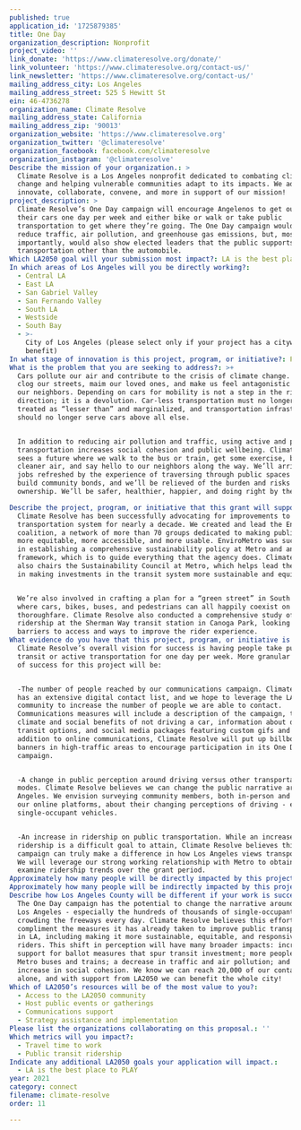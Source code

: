 ```yaml
---
published: true
application_id: '1725879385'
title: One Day
organization_description: Nonprofit
project_video: ''
link_donate: 'https://www.climateresolve.org/donate/'
link_volunteer: 'https://www.climateresolve.org/contact-us/'
link_newsletter: 'https://www.climateresolve.org/contact-us/'
mailing_address_city: Los Angeles
mailing_address_street: 525 S Hewitt St
ein: 46-4736278
organization_name: Climate Resolve
mailing_address_state: California
mailing_address_zip: '90013'
organization_website: 'https://www.climateresolve.org'
organization_twitter: '@climateresolve'
organization_facebook: facebook.com/climateresolve
organization_instagram: '@climateresolve'
Describe the mission of your organization.: >
  Climate Resolve is a Los Angeles nonprofit dedicated to combating climate
  change and helping vulnerable communities adapt to its impacts. We advocate,
  innovate, collaborate, convene, and more in support of our mission! 
project_description: >
  Climate Resolve’s One Day campaign will encourage Angelenos to get out of
  their cars one day per week and either bike or walk or take public
  transportation to get where they’re going. The One Day campaign would not only
  reduce traffic, air pollution, and greenhouse gas emissions, but, most
  importantly, would also show elected leaders that the public supports modes of
  transportation other than the automobile. 
Which LA2050 goal will your submission most impact?: LA is the best place to CONNECT
In which areas of Los Angeles will you be directly working?:
  - Central LA
  - East LA
  - San Gabriel Valley
  - San Fernando Valley
  - South LA
  - Westside
  - South Bay
  - >-
    City of Los Angeles (please select only if your project has a citywide
    benefit)
In what stage of innovation is this project, program, or initiative?: Pilot project or new program (testing or implementing a new idea)
What is the problem that you are seeking to address?: >+
  Cars pollute our air and contribute to the crisis of climate change. Cars also
  clog our streets, maim our loved ones, and make us feel antagonistic toward
  our neighbors. Depending on cars for mobility is not a step in the right
  direction; it is a devolution. Car-less transportation must no longer be
  treated as “lesser than” and marginalized, and transportation infrastructure
  should no longer serve cars above all else. 


  In addition to reducing air pollution and traffic, using active and public
  transportation increases social cohesion and public wellbeing. Climate Resolve
  sees a future where we walk to the bus or train, get some exercise, breathe
  cleaner air, and say hello to our neighbors along the way. We’ll arrive at our
  jobs refreshed by the experience of traversing through public spaces that
  build community bonds, and we’ll be relieved of the burden and risks of car
  ownership. We’ll be safer, healthier, happier, and doing right by the planet.

Describe the project, program, or initiative that this grant will support to address the problem identified.: >
  Climate Resolve has been successfully advocating for improvements to LA’s
  transportation system for nearly a decade. We created and lead the EnviroMetro
  coalition, a network of more than 70 groups dedicated to making public transit
  more equitable, more accessible, and more usable. EnviroMetro was successful
  in establishing a comprehensive sustainability policy at Metro and an equity
  framework, which is to guide everything that the agency does. Climate Resolve
  also chairs the Sustainability Council at Metro, which helps lead the agency
  in making investments in the transit system more sustainable and equitable. 


  We’re also involved in crafting a plan for a “green street” in South El Monte,
  where cars, bikes, buses, and pedestrians can all happily coexist on a shaded
  thoroughfare. Climate Resolve also conducted a comprehensive study of
  ridership at the Sherman Way transit station in Canoga Park, looking at
  barriers to access and ways to improve the rider experience. 
What evidence do you have that this project, program, or initiative is or will be successful, and how will you define and measure success?: >
  Climate Resolve’s overall vision for success is having people take public
  transit or active transportation for one day per week. More granular measures
  of success for this project will be:


  -The number of people reached by our communications campaign. Climate Resolve
  has an extensive digital contact list, and we hope to leverage the LA2050
  community to increase the number of people we are able to contact.
  Communications measures will include a description of the campaign, the
  climate and social benefits of not driving a car, information about different
  transit options, and social media packages featuring custom gifs and memes. In
  addition to online communications, Climate Resolve will put up billboards and
  banners in high-traffic areas to encourage participation in its One Day
  campaign.


  -A change in public perception around driving versus other transportation
  modes. Climate Resolve believes we can change the public narrative around Los
  Angeles. We envision surveying community members, both in-person and through
  our online platforms, about their changing perceptions of driving - especially
  single-occupant vehicles.


  -An increase in ridership on public transportation. While an increase in
  ridership is a difficult goal to attain, Climate Resolve believes this
  campaign can truly make a difference in how Los Angeles views transportation.
  We will leverage our strong working relationship with Metro to obtain and
  examine ridership trends over the grant period. 
Approximately how many people will be directly impacted by this project, program, or initiative?: '20000'
Approximately how many people will be indirectly impacted by this project, program, or initiative?: '4000000'
Describe how Los Angeles County will be different if your work is successful.: >
  The One Day campaign has the potential to change the narrative around cars in
  Los Angeles - especially the hundreds of thousands of single-occupant vehicles
  crowding the freeways every day. Climate Resolve believes this effort can
  compliment the measures it has already taken to improve public transportation
  in LA, including making it more sustainable, equitable, and responsive to
  riders. This shift in perception will have many broader impacts: increased
  support for ballot measures that spur transit investment; more people riding
  Metro buses and trains; a decrease in traffic and air pollution; and an
  increase in social cohesion. We know we can reach 20,000 of our contacts
  alone, and with support from LA2050 we can benefit the whole city! 
Which of LA2050’s resources will be of the most value to you?:
  - Access to the LA2050 community
  - Host public events or gatherings
  - Communications support
  - Strategy assistance and implementation
Please list the organizations collaborating on this proposal.: ''
Which metrics will you impact?:
  - Travel time to work
  - Public transit ridership
Indicate any additional LA2050 goals your application will impact.:
  - LA is the best place to PLAY
year: 2021
category: connect
filename: climate-resolve
order: 11

---
```

